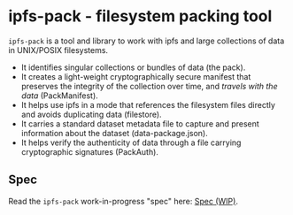 # ipfs-pack - filesystem packing tool

`ipfs-pack` is a tool and library to work with ipfs and large collections of data in UNIX/POSIX filesystems.

- It identifies singular collections or bundles of data (the pack).
- It creates a light-weight cryptographically secure manifest that preserves the integrity of the collection over time, and _travels with the data_ (PackManifest).
- It helps use ipfs in a mode that references the filesystem files directly and avoids duplicating data (filestore).
- It carries a standard dataset metadata file to capture and present information about the dataset (data-package.json).
- It helps verify the authenticity of data through a file carrying cryptographic signatures (PackAuth).


## Spec

Read the `ipfs-pack` work-in-progress "spec" here: [Spec (WIP)](./spec.md).

